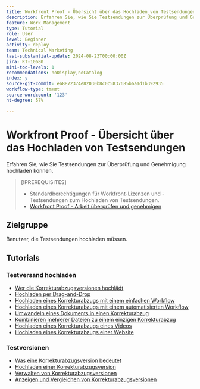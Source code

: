 ```yaml
---
title: Workfront Proof - Übersicht über das Hochladen von Testsendungen
description: Erfahren Sie, wie Sie Testsendungen zur Überprüfung und Genehmigung hochladen können.
feature: Work Management
type: Tutorial
role: User
level: Beginner
activity: deploy
team: Technical Marketing
last-substantial-update: 2024-08-23T00:00:00Z
jira: KT-10680
mini-toc-levels: 1
recommendations: noDisplay,noCatalog
index: y
source-git-commit: ea8872374e82030b8c0c5837685b6a1d1b392935
workflow-type: tm+mt
source-wordcount: '123'
ht-degree: 57%

---
```



# Workfront Proof - Übersicht über das Hochladen von Testsendungen

Erfahren Sie, wie Sie Testsendungen zur Überprüfung und Genehmigung hochladen können.

>[!PREREQUISITES]
>
>* Standardberechtigungen für Workfront-Lizenzen und -Testsendungen zum Hochladen von Testsendungen.
>* [Workfront Proof - Arbeit überprüfen und genehmigen](https://experienceleague.adobe.com/?recommended=Workfront-L-1-2022.1.proof&amp;lang=de)


## Zielgruppe

Benutzer, die Testsendungen hochladen müssen.

## Tutorials

### Testversand hochladen

* [Wer die Korrekturabzugsversionen hochlädt](/help/workfront-proof/upload-proofs/who-uploads-the-proof-versions.md)
* [Hochladen per Drag-and-Drop](/help/workfront-proof/upload-proofs/upload-with-a-drag-and-drop.md)
* [Hochladen eines Korrekturabzugs mit einem einfachen Workflow](/help/workfront-proof/upload-proofs/upload-a-proof-with-a-basic-workflow.md)
* [Hochladen eines Korrekturabzugs mit einem automatisierten Workflow](/help/workfront-proof/upload-proofs/upload-a-proof-with-an-automated-workflow.md)
* [Umwandeln eines Dokuments in einen Korrekturabzug](/help/workfront-proof/upload-proofs/convert-a-document-to-a-proof.md)
* [Kombinieren mehrerer Dateien zu einem einzigen Korrekturabzug](/help/workfront-proof/upload-proofs/combine-multiple-files-into-a-single-proof.md)
* [Hochladen eines Korrekturabzugs eines Videos](/help/workfront-proof/upload-proofs/other-types-of-digital-assets.md)
* [Hochladen eines Korrekturabzugs einer Website](/help/workfront-proof/upload-proofs/upload-a-proof-of-a-website.md)

### Testversionen

* [Was eine Korrekturabzugsversion bedeutet](/help/workfront-proof/upload-proofs/what-is-a-proof-version.md)
* [Hochladen einer Korrekturabzugsversion](/help/workfront-proof/upload-proofs/upload-a-proof-version.md)
* [Verwalten von Korrekturabzugsversionen](/help/workfront-proof/upload-proofs/manage-proof-versions.md)
* [Anzeigen und Vergleichen von Korrekturabzugsversionen](/help/workfront-proof/upload-proofs/view-and-compare-proof-versions.md)


